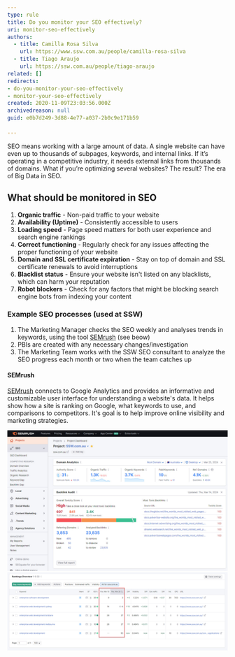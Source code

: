 ```yaml
---
type: rule
title: Do you monitor your SEO effectively?
uri: monitor-seo-effectively
authors:
  - title: Camilla Rosa Silva
    url: https://www.ssw.com.au/people/camilla-rosa-silva
  - title: Tiago Araujo
    url: https://ssw.com.au/people/tiago-araujo
related: []
redirects:
- do-you-monitor-your-seo-effectively
- monitor-your-seo-effectively
created: 2020-11-09T23:03:56.000Z
archivedreason: null
guid: e0b7d249-3d88-4e77-a037-2b0c9e171b59

---
```


SEO means working with a large amount of data. A single website can have even up to thousands of subpages, keywords, and internal links. If it’s operating in a competitive industry, it needs external links from thousands of domains. What if you’re optimizing several websites? The result? The era of Big Data in SEO.

<!--endintro-->

## What should be monitored in SEO

1. **Organic traffic** - Non-paid traffic to your website
2. **Availability (Uptime)** - Consistently accessible to users
3. **Loading speed** - Page speed matters for both user experience and search engine rankings
4. **Correct functioning** - Regularly check for any issues affecting the proper functioning of your website
5. **Domain and SSL certificate expiration** - Stay on top of domain and SSL certificate renewals to avoid interruptions
6. **Blacklist status** - Ensure your website isn't listed on any blacklists, which can harm your reputation
7. **Robot blockers** - Check for any factors that might be blocking search engine bots from indexing your content

### Example SEO processes (used at SSW)

1. The Marketing Manager checks the SEO weekly and analyses trends in keywords, using the tool [SEMrush](semrush.com) (see beow)
2. PBIs are created with any necessary changes/investigation
3. The Marketing Team works with the SSW SEO consultant to analyze the SEO progress each month or two when the team catches up

#### SEMrush

[SEMrush](semrush.com) connects to Google Analytics and provides an informative and customizable user interface for understanding a website's data.  It helps show how a site is ranking on Google, what keywords to use, and comparisons to competitors. It's goal is to help improve online visibility and marketing strategies.

![Figure: SEMrush dashboard shows information we can use to improve our website](semrush1.jpg)
![Figure: Easy to understand under what search term our website ranks good/bad](semrush2.jpg)
